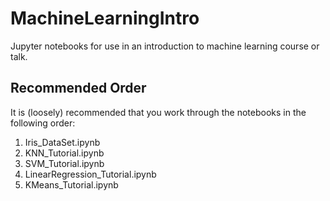 # MachineLearningIntro

Jupyter notebooks for use in an introduction to machine learning course or talk.

## Recommended Order

It is (loosely) recommended that you work through the notebooks in the following order:

1. Iris_DataSet.ipynb
2. KNN_Tutorial.ipynb
3. SVM_Tutorial.ipynb
4. LinearRegression_Tutorial.ipynb
5. KMeans_Tutorial.ipynb
